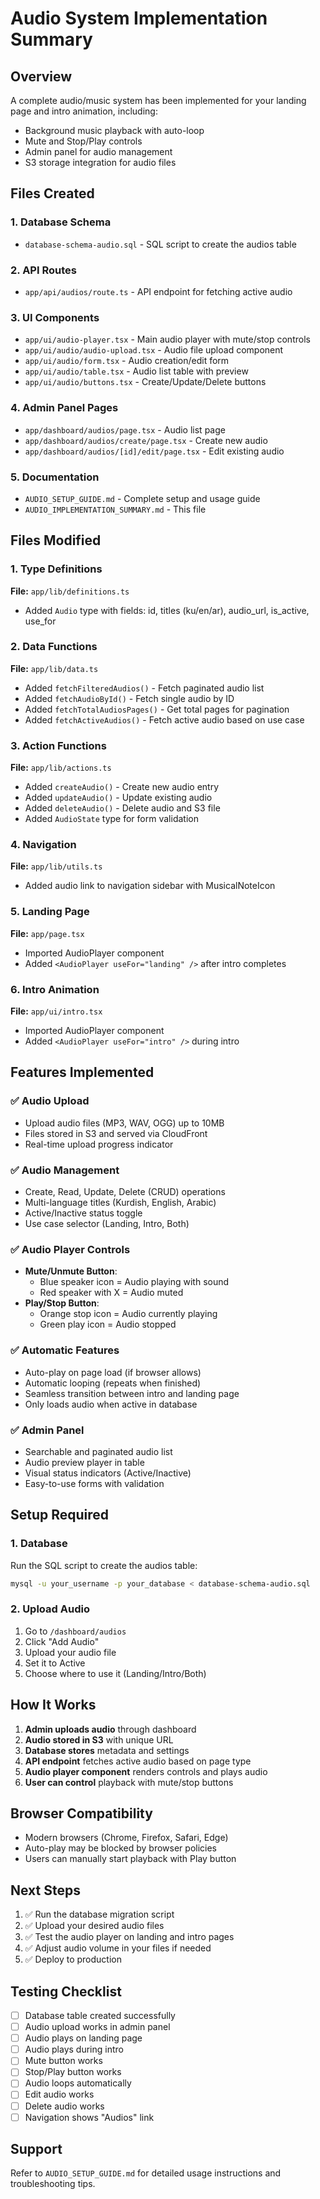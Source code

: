 # Audio System Implementation Summary

## Overview

A complete audio/music system has been implemented for your landing page and intro animation, including:

- Background music playback with auto-loop
- Mute and Stop/Play controls
- Admin panel for audio management
- S3 storage integration for audio files

## Files Created

### 1. Database Schema

- `database-schema-audio.sql` - SQL script to create the audios table

### 2. API Routes

- `app/api/audios/route.ts` - API endpoint for fetching active audio

### 3. UI Components

- `app/ui/audio-player.tsx` - Main audio player with mute/stop controls
- `app/ui/audio/audio-upload.tsx` - Audio file upload component
- `app/ui/audio/form.tsx` - Audio creation/edit form
- `app/ui/audio/table.tsx` - Audio list table with preview
- `app/ui/audio/buttons.tsx` - Create/Update/Delete buttons

### 4. Admin Panel Pages

- `app/dashboard/audios/page.tsx` - Audio list page
- `app/dashboard/audios/create/page.tsx` - Create new audio
- `app/dashboard/audios/[id]/edit/page.tsx` - Edit existing audio

### 5. Documentation

- `AUDIO_SETUP_GUIDE.md` - Complete setup and usage guide
- `AUDIO_IMPLEMENTATION_SUMMARY.md` - This file

## Files Modified

### 1. Type Definitions

**File:** `app/lib/definitions.ts`

- Added `Audio` type with fields: id, titles (ku/en/ar), audio_url, is_active, use_for

### 2. Data Functions

**File:** `app/lib/data.ts`

- Added `fetchFilteredAudios()` - Fetch paginated audio list
- Added `fetchAudioById()` - Fetch single audio by ID
- Added `fetchTotalAudiosPages()` - Get total pages for pagination
- Added `fetchActiveAudios()` - Fetch active audio based on use case

### 3. Action Functions

**File:** `app/lib/actions.ts`

- Added `createAudio()` - Create new audio entry
- Added `updateAudio()` - Update existing audio
- Added `deleteAudio()` - Delete audio and S3 file
- Added `AudioState` type for form validation

### 4. Navigation

**File:** `app/lib/utils.ts`

- Added audio link to navigation sidebar with MusicalNoteIcon

### 5. Landing Page

**File:** `app/page.tsx`

- Imported AudioPlayer component
- Added `<AudioPlayer useFor="landing" />` after intro completes

### 6. Intro Animation

**File:** `app/ui/intro.tsx`

- Imported AudioPlayer component
- Added `<AudioPlayer useFor="intro" />` during intro

## Features Implemented

### ✅ Audio Upload

- Upload audio files (MP3, WAV, OGG) up to 10MB
- Files stored in S3 and served via CloudFront
- Real-time upload progress indicator

### ✅ Audio Management

- Create, Read, Update, Delete (CRUD) operations
- Multi-language titles (Kurdish, English, Arabic)
- Active/Inactive status toggle
- Use case selector (Landing, Intro, Both)

### ✅ Audio Player Controls

- **Mute/Unmute Button**:
  - Blue speaker icon = Audio playing with sound
  - Red speaker with X = Audio muted
- **Play/Stop Button**:
  - Orange stop icon = Audio currently playing
  - Green play icon = Audio stopped

### ✅ Automatic Features

- Auto-play on page load (if browser allows)
- Automatic looping (repeats when finished)
- Seamless transition between intro and landing page
- Only loads audio when active in database

### ✅ Admin Panel

- Searchable and paginated audio list
- Audio preview player in table
- Visual status indicators (Active/Inactive)
- Easy-to-use forms with validation

## Setup Required

### 1. Database

Run the SQL script to create the audios table:

```bash
mysql -u your_username -p your_database < database-schema-audio.sql
```

### 2. Upload Audio

1. Go to `/dashboard/audios`
2. Click "Add Audio"
3. Upload your audio file
4. Set it to Active
5. Choose where to use it (Landing/Intro/Both)

## How It Works

1. **Admin uploads audio** through dashboard
2. **Audio stored in S3** with unique URL
3. **Database stores** metadata and settings
4. **API endpoint** fetches active audio based on page type
5. **Audio player component** renders controls and plays audio
6. **User can control** playback with mute/stop buttons

## Browser Compatibility

- Modern browsers (Chrome, Firefox, Safari, Edge)
- Auto-play may be blocked by browser policies
- Users can manually start playback with Play button

## Next Steps

1. ✅ Run the database migration script
2. ✅ Upload your desired audio files
3. ✅ Test the audio player on landing and intro pages
4. ✅ Adjust audio volume in your files if needed
5. ✅ Deploy to production

## Testing Checklist

- [ ] Database table created successfully
- [ ] Audio upload works in admin panel
- [ ] Audio plays on landing page
- [ ] Audio plays during intro
- [ ] Mute button works
- [ ] Stop/Play button works
- [ ] Audio loops automatically
- [ ] Edit audio works
- [ ] Delete audio works
- [ ] Navigation shows "Audios" link

## Support

Refer to `AUDIO_SETUP_GUIDE.md` for detailed usage instructions and troubleshooting tips.
